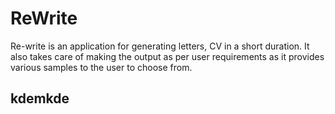 # ReWrite

Re-write is an application for generating letters, CV in a short duration. It also takes care of making the output as per user requirements as it provides various samples to the user to choose from.


## kdemkde
